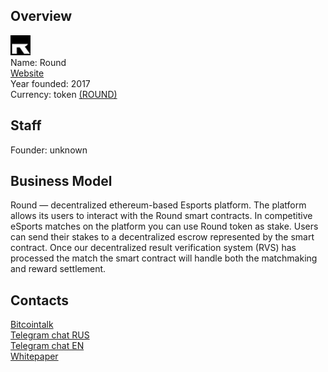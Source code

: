 ## Overview
![Round logo](../projects/logo/round.png)  
Name:  Round  
[Website](http://roundcoin.org/)  
Year founded:  2017  
Currency: token [(ROUND)](https://coinmarketcap.com/assets/round/)  
## Staff 
Founder: unknown 

## Business Model
Round — decentralized ethereum-based Esports platform. The platform allows its users to
interact with the Round smart contracts. In competitive eSports matches on the platform you can
use Round token as stake. Users can send their stakes to a decentralized escrow represented by the
smart contract. Once our decentralized result verification system (RVS) has processed the match the
smart contract will handle both the matchmaking and reward settlement.
## Contacts 
[Bitcointalk](https://bitcointalk.org/index.php?topic=1657439.0)   
[Telegram chat RUS]( https://t.me/joinchat/AAAAAAuWPdbT7uyimTvvQg)  
[Telegram chat EN]( https://t.me/joinchat/AAAAAA1joA0aUNDDsZwi2w)  
[Whitepaper](http://roundcoin.org/storage/white_paper.pdf)   


